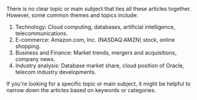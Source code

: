 There is no clear topic or main subject that ties all these articles together. However, some common themes and topics include:

1. Technology: Cloud computing, databases, artificial intelligence, telecommunications.
2. E-commerce: Amazon.com, Inc. (NASDAQ:AMZN) stock, online shopping.
3. Business and Finance: Market trends, mergers and acquisitions, company news.
4. Industry analysis: Database market share, cloud position of Oracle, telecom industry developments.

If you're looking for a specific topic or main subject, it might be helpful to narrow down the articles based on keywords or categories.